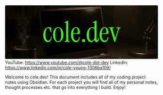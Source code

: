 ![Cole's Code Garden](Images/cole-dot-dev.png)
YouTube: https://www.youtube.com/@cole-dot-dev
LinkedIn: https://www.linkedin.com/in/cole-young-1306ba109/

Welcome to cole.dev! This document includes all of my coding project notes using Obsidian. For each project you will find all of my personal notes, thought processes etc. that go into everything I build. Enjoy!